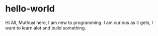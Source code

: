 # hello-world
Hi All,
Muthusi here, I am new to programming.
I am curious as it gets, I want to learn alot and build something.
